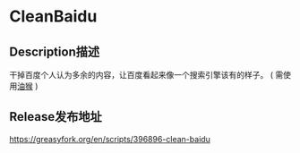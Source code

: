 # CleanBaidu

## Description描述
干掉百度个人认为多余的内容，让百度看起来像一个搜索引擎该有的样子。
(
需使用[油猴](https://www.tampermonkey.net//)
)

## Release发布地址
https://greasyfork.org/en/scripts/396896-clean-baidu